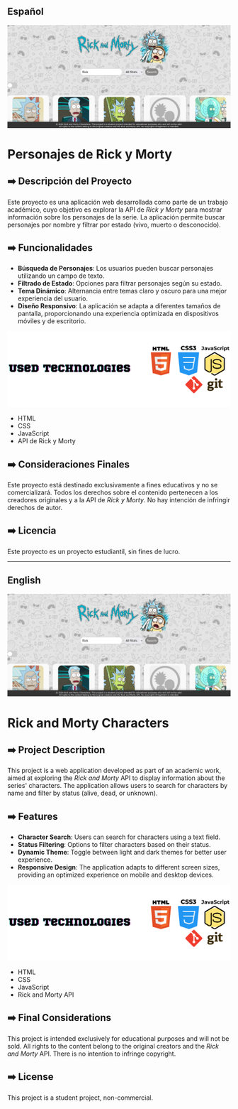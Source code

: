 
## Español

![enter image description here](https://raw.githubusercontent.com/veroafr/rick-and-morty-api/refs/heads/main/img/banner-git-hub.png)

# Personajes de Rick y Morty

## ➡️ Descripción del Proyecto

Este proyecto es una aplicación web desarrollada como parte de un trabajo académico, cuyo objetivo es explorar la API de *Rick y Morty* para mostrar información sobre los personajes de la serie. La aplicación permite buscar personajes por nombre y filtrar por estado (vivo, muerto o desconocido).

## ➡️ Funcionalidades

- **Búsqueda de Personajes**: Los usuarios pueden buscar personajes utilizando un campo de texto.
- **Filtrado de Estado**: Opciones para filtrar personajes según su estado.
- **Tema Dinámico**: Alternancia entre temas claro y oscuro para una mejor experiencia del usuario.
- **Diseño Responsivo**: La aplicación se adapta a diferentes tamaños de pantalla, proporcionando una experiencia optimizada en dispositivos móviles y de escritorio.

![used technologies](https://raw.githubusercontent.com/veroafr/rick-and-morty-api/refs/heads/main/img/used_technologies.png)

- HTML
- CSS
- JavaScript
- API de Rick y Morty

## ➡️ Consideraciones Finales

Este proyecto está destinado exclusivamente a fines educativos y no se comercializará. Todos los derechos sobre el contenido pertenecen a los creadores originales y a la API de *Rick y Morty*. No hay intención de infringir derechos de autor.

## ➡️ Licencia

Este proyecto es un proyecto estudiantil, sin fines de lucro.

---

## English

![enter image description here](https://raw.githubusercontent.com/veroafr/rick-and-morty-api/refs/heads/main/img/banner-git-hub.png)

# Rick and Morty Characters

## ➡️ Project Description

This project is a web application developed as part of an academic work, aimed at exploring the *Rick and Morty* API to display information about the series' characters. The application allows users to search for characters by name and filter by status (alive, dead, or unknown).

## ➡️ Features

- **Character Search**: Users can search for characters using a text field.
- **Status Filtering**: Options to filter characters based on their status.
- **Dynamic Theme**: Toggle between light and dark themes for better user experience.
- **Responsive Design**: The application adapts to different screen sizes, providing an optimized experience on mobile and desktop devices.

![enter image description here](https://raw.githubusercontent.com/veroafr/rick-and-morty-api/refs/heads/main/img/used_technologies.png)
- HTML
- CSS
- JavaScript
- Rick and Morty API

## ➡️ Final Considerations

This project is intended exclusively for educational purposes and will not be sold. All rights to the content belong to the original creators and the *Rick and Morty* API. There is no intention to infringe copyright.

## ➡️ License

This project is a student project, non-commercial.


